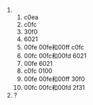 1.  
   1. c0ea
   2. c0fc
   3. 30f0
   4. 6021
   5. 00fe  00fe和00ff  c0fc
   6. 00fc  00fc和00fd  6021
   7. 00fe  6021
   8. c0fc  0100
   9. 00fe  00fe和00ff  30f0
   10. 00fc  00fc和00fd  2f31
2. ?

